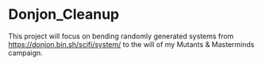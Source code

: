 # Donjon_Cleanup
This project will focus on bending randomly generated systems from https://donjon.bin.sh/scifi/system/ to the will of my Mutants &amp; Masterminds campaign.
